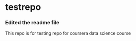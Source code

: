 # testrepo

### Edited the readme file
This repo is for testing repo for coursera data science course
